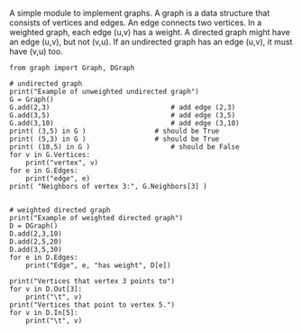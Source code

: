 A simple module to implement graphs.  A graph is a data structure that consists of vertices and edges.  An edge connects two vertices.  In a weighted graph, each edge (u,v) has a weight.  A directed graph might have an edge (u,v), but not (v,u).  If an undirected graph has an edge (u,v), it must have (v,u) too.

```
from graph import Graph, DGraph

# undirected graph
print("Example of unweighted undirected graph")
G = Graph()
G.add(2,3)       						# add edge (2,3)
G.add(3,5)       						# add edge (3,5)
G.add(3,10)      						# add edge (3,10)
print( (3,5) in G )					# should be True
print( (5,3) in G )					# should be True
print( (10,5) in G )					# should be False
for v in G.Vertices:
	print("vertex", v)
for e in G.Edges:
	print("edge", e)
print( "Neighbors of vertex 3:", G.Neighbors[3] )


# weighted directed graph
print("Example of weighted directed graph")
D = DGraph()
D.add(2,3,10)
D.add(2,5,20)
D.add(3,5,30)
for e in D.Edges:
	print("Edge", e, "has weight", D[e])

print("Vertices that vertex 3 points to")
for v in D.Out[3]:
	print("\t", v)
print("Vertices that point to vertex 5.")
for v in D.In[5]:
	print("\t", v)
```